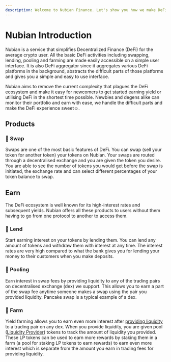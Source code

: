 ```yaml
---
description: Welcome to Nubian Finance. Let's show you how we make DeFi simple.
---
```


# Nubian Introduction

Nubian is a service that simplifies Decentralized Finance (DeFi) for the average crypto user. All the basic DeFi activities including swapping, lending, pooling and farming are made easily accessible on a simple user interface. It is also DeFi aggregator since it aggregates various DeFi platforms in the background, abstracts the difficult parts of those platforms and gives you a simple and easy to use interface.

Nubian aims to remove the current complexity that plagues the DeFi ecosystem and make it easy for newcomers to get started earning yield or utilising DeFi in the shortest time possible. Newbies and degens alike can monitor their portfolio and earn with ease, we handle the difficult parts and make the DeFi experience sweet:relaxed:.

## Products

### 🔄 Swap

Swaps are one of the most basic features of DeFi. You can swap (sell your token for another token) your tokens on Nubian. Your swaps are routed through a decentralised exchange and you are given the token you desire. You are able to see the number of tokens you would get before the swap is initiated, the exchange rate and can select different percentages of your token balance to swap.

## Earn

The DeFi ecosystem is well known for its high-interest rates and subsequent yields. Nubian offers all these products to users without them having to go from one protocol to another to access them.&#x20;

### 💸 Lend

Start earning interest on your tokens by lending them. You can lend any amount of tokens and withdraw them with interest at any time. The interest rates are very high compared to what the bank gives you for lending your money to their customers when you make deposits.

### 🌊 Pooling

Earn interest in swap fees by providing liquidity to any of the trading pairs on decentralised exchange (dex) we support. This allows you to earn a part of the swap fee anytime someone makes a swap using the pair you provided liquidity. Pancake swap is a typical example of a dex.

### 🚜 Farm

Yield farming allows you to earn even more interest after [providing liquidity](user-guide/start-earning/pooling.md) to a trading pair on any dex. When you provide liquidity, you are given pool ([Liquidity Provider](faqs/earn/liquidity-provision.md#what-are-lp-tokens)) tokens to track the amount of liquidity you provided. These LP tokens can be used to earn more rewards by staking them in a farm (a pool for staking LP tokens to earn rewards) to earn even more interest which is separate from the amount you earn in trading fees for providing liquidity.
